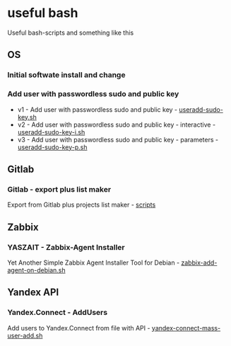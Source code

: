 # useful bash
Useful bash-scripts and something like this

## OS
### Initial softwate install and change 

### Add user with passwordless sudo and public key
* v1 - Add user with passwordless sudo and public key - [useradd-sudo-key.sh](useradd-sudo-key.sh)
* v2 - Add user with passwordless sudo and public key - interactive - [useradd-sudo-key-i.sh](useradd-sudo-key-i.sh)
* v3 - Add user with passwordless sudo and public key - parameters - [useradd-sudo-key-p.sh](useradd-sudo-key-p.sh)

## Gitlab
### Gitlab - export plus list maker
Export from Gitlab plus projects list maker - [scripts](/gitlab-export-import/readme.md)

## Zabbix
### YASZAIT - Zabbix-Agent Installer
Yet Another Simple Zabbix Agent Installer Tool for Debian - [zabbix-add-agent-on-debian.sh](https://github.com/skurudo/usefulbash/blob/main/zabbix-add-agent-on-debian.sh)

## Yandex API
### Yandex.Connect - AddUsers
Add users to Yandex.Connect from file with API - [yandex-connect-mass-user-add.sh](https://github.com/skurudo/usefulbash/blob/main/yandex-connect-mass-user-add.sh)
